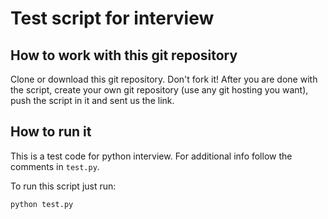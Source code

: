 # Test script for interview

## How to work with this git repository
Clone or download this git repository. Don't fork it!
After you are done with the script, create your own git repository
(use any git hosting you want), push the script in it and sent us the link.

## How to run it
This is a test code for python interview.
For additional info follow the comments in `test.py`.

To run this script just run:

`python test.py`
